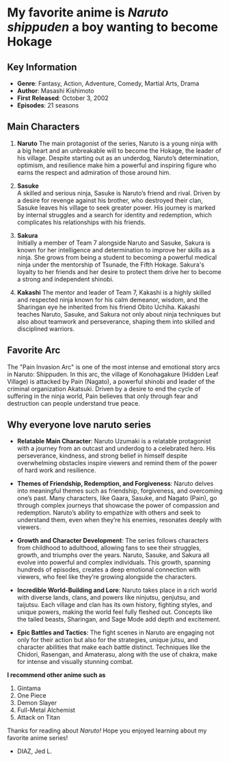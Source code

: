# My favorite anime is *Naruto shippuden* a boy wanting to become Hokage

## Key Information
- **Genre**: Fantasy, Action, Adventure, Comedy, Martial Arts, Drama
- **Author**: Masashi Kishimoto
- **First Released**: October 3, 2002 
- **Episodes**: 21 seasons

## Main Characters

1. **Naruto**
   The main protagonist of the series, Naruto is a young ninja with a big heart and an unbreakable will to become the Hokage, the leader of his village. Despite starting out as an underdog, Naruto’s determination, optimism, and resilience make him a powerful and inspiring figure who earns the respect and admiration of those around him.

2. **Sasuke**  
   A skilled and serious ninja, Sasuke is Naruto’s friend and rival. Driven by a desire for revenge against his brother, who destroyed their clan, Sasuke leaves his village to seek greater power. His journey is marked by internal struggles and a search for identity and redemption, which complicates his relationships with his friends.

3. **Sakura**  
   Initially a member of Team 7 alongside Naruto and Sasuke, Sakura is known for her intelligence and determination to improve her skills as a ninja. She grows from being a student to becoming a powerful medical ninja under the mentorship of Tsunade, the Fifth Hokage. Sakura's loyalty to her friends and her desire to protect them drive her to become a strong and independent shinobi.

4. **Kakashi**
  The mentor and leader of Team 7, Kakashi is a highly skilled and respected ninja known for his calm demeanor, wisdom, and the Sharingan eye he inherited from his friend Obito Uchiha. Kakashi teaches Naruto, Sasuke, and Sakura not only about ninja techniques but also about teamwork and perseverance, shaping them into skilled and disciplined warriors.

## Favorite Arc
The "Pain Invasion Arc" is one of the most intense and emotional story arcs in Naruto: Shippuden. In this arc, the village of Konohagakure (Hidden Leaf Village) is attacked by Pain (Nagato), a powerful shinobi and leader of the criminal organization Akatsuki. Driven by a desire to end the cycle of suffering in the ninja world, Pain believes that only through fear and destruction can people understand true peace.

## Why everyone love naruto series
 - **Relatable Main Character**: Naruto Uzumaki is a relatable protagonist with a journey from an outcast and underdog to a celebrated hero. His perseverance, kindness, and strong belief in himself despite overwhelming obstacles inspire viewers and remind them of the power of hard work and resilience.

 - **Themes of Friendship, Redemption, and Forgiveness**: Naruto delves into meaningful themes such as friendship, forgiveness, and overcoming one’s past. Many characters, like Gaara, Sasuke, and Nagato (Pain), go through complex journeys that showcase the power of compassion and redemption. Naruto’s ability to empathize with others and seek to understand them, even when they’re his enemies, resonates deeply with viewers.

 - **Growth and Character Development**: The series follows characters from childhood to adulthood, allowing fans to see their struggles, growth, and triumphs over the years. Naruto, Sasuke, and Sakura all evolve into powerful and complex individuals. This growth, spanning hundreds of episodes, creates a deep emotional connection with viewers, who feel like they’re growing alongside the characters.

 - **Incredible World-Building and Lore**: Naruto takes place in a rich world with diverse lands, clans, and powers like ninjutsu, genjutsu, and taijutsu. Each village and clan has its own history, fighting styles, and unique powers, making the world feel fully fleshed out. Concepts like the tailed beasts, Sharingan, and Sage Mode add depth and excitement.

 - **Epic Battles and Tactics**: The fight scenes in Naruto are engaging not only for their action but also for the strategies, unique jutsu, and character abilities that make each battle distinct. Techniques like the Chidori, Rasengan, and Amaterasu, along with the use of chakra, make for intense and visually stunning combat.

**I recommend other anime such as**
1. Gintama
2. One Piece
3. Demon Slayer
4. Full-Metal Alchemist
5. Attack on Titan

Thanks for reading about *Naruto!* Hope you enjoyed learning about my favorite anime series!
- DIAZ, Jed L.

